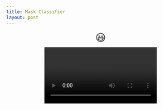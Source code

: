 ```yaml
---
title: Mask Classifier
layout: post
---
```


<html>
<head>
	<title> Mask Classifier </title>
	<script src="https://cdn.jsdelivr.net/npm/@tensorflow/tfjs@2.0.0/dist/tf.min.js"></script>
	<script src="https://cdn.jsdelivr.net/npm/@tensorflow-models/blazeface"></script>
</head>
<body>
	<div style="text-align: center;">
			<span id="emoji" STYLE="font-size:20pt;display:inline-block;padding-bottom:2%;">😃</span>
			<video id="video" style="margin:auto;display:block;"></video>
			<canvas id="output" style="margin:auto;position:relative;top:-480px;left:10px;"></canvas>
    </div>
</body>
<script>
	var facefind, mask_model, ctx, videoWidth, videoHeight, canvas;
	video = document.getElementById('video');
	const state = {
	  backend: 'webgl'
	};
	var mn=0,mo=0;
	async function setupCamera() {
		const stream = await navigator.mediaDevices.getUserMedia({
			'audio': false,
		    'video': { facingMode: 'user' },
		});
		video.srcObject = stream;
	    return new Promise((resolve) => {
		    video.onloadedmetadata = () => {
				resolve(video);
		    };
		});
	}
	const renderPrediction = async () => {
		tf.engine().startScope()
		ctx.clearRect(0, 0, canvas.width, canvas.height);
		ctx.beginPath();
		const predictions = await facefind.estimateFaces(video, true,false,false);
		const offset = tf.scalar(127.5);
		if (predictions.length > 0) {		
		    for (let i = 0; i < predictions.length; i++) {
			    var start = predictions[i].topLeft.arraySync();
			    var end = predictions[i].bottomRight.arraySync();
			    var size = [end[0] - start[0], end[1] - start[1]];
			    if(videoWidth<end[0] || videoHeight<end[1]){
			    	break
			    }
			    var inputImage = tf.browser.fromPixels(video).toFloat();
			    result= Array.from(inputImage);
				inputImage=inputImage.slice([parseInt(start[1]),parseInt(start[0]),0],[parseInt(size[1]),parseInt(size[0]),3]);
				inputImage=inputImage.resizeBilinear([224,224]).reshape([1,224,224,3]);
			    result=mask_model.predict(inputImage).dataSync()
				// result[0] result[1]
				// mask	on	mask off
				if (result[0]==1) {
					ctx.strokeStyle = "#3c784c";
					if (mo+mn>30)
						if (mn==0)
							mo--;
						else
							mn--;
					mo++;
				}
				else {
					// no mask
					ctx.strokeStyle = "#8c3535";
					if (mo+mn>30)
						if (mo==0)
							mn--;
						else
							mo--;
					mn++;
				}
				if (mo+mn>30){
					if (mo>mn) {
						document.getElementById("emoji").textContent="😷 You are wearing a mask!";
					} else {
						document.getElementById("emoji").textContent="😃 You are not wearing a mask!";
					}
				}
			    ctx.beginPath();
		        ctx.lineWidth = "4"
			    ctx.strokeRect(start[0], start[1], size[0], size[1]);
		    }     
		}
		//update frame
		requestAnimationFrame(renderPrediction);
		tf.engine().endScope()
	};

	const setupPage = async () => {
	    await tf.setBackend(state.backend);
	    await setupCamera();
	    video.play();
	    videoWidth = video.videoWidth;
	    videoHeight = video.videoHeight;
	    video.width = videoWidth;
	    video.height = videoHeight;

	    canvas = document.getElementById('output');
	    canvas.width = videoWidth;
	    canvas.height = videoHeight;
	    ctx = canvas.getContext('2d');
	    ctx.fillStyle = "rgba(255, 0, 255, 1)"; 

	    facefind = await blazeface.load();
	    mask_model = await tf.loadLayersModel('https://zaforf.github.io/isp/assets/model/model.json');
		renderPrediction();
	};

	setupPage();

</script>
</html>